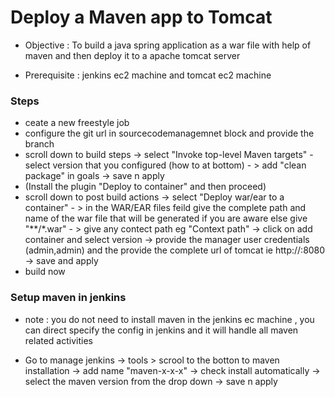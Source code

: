 # Deploy a Maven app to Tomcat

- Objective : To build a java spring application as a war file with help of maven and then deploy it to a apache tomcat server

- Prerequisite : jenkins ec2 machine and tomcat ec2 machine

### Steps

- ceate a new freestyle job
- configure the git url in sourcecodemanagemnet block and provide the branch 
- scroll down to build steps -> select "Invoke top-level Maven targets" - select version that you configured (how to at bottom) - > add "clean package" in goals -> save n apply
- (Install the plugin "Deploy to container" and then proceed)
- scroll down to post build actions -> select "Deploy war/ear to a container" - > in the WAR/EAR files feild give the complete path and name of the war file that will be generated if you are aware 
else give "**/*.war" - > give any contect path eg "Context path" -> click on add container and select version -> provide the manager user credentials (admin,admin) and the provide the complete url of tomcat 
ie http://<ec2-ip>:8080 -> save and apply
- build now


### Setup maven in jenkins

- note : you do not need to install maven in the jenkins ec machine , you can direct specify the config in jenkins and it will handle all maven related activities

- Go to manage jenkins -> tools > scrool to the botton to maven installation -> add name "maven-x-x-x"
-> check install automatically -> select the maven version from the drop down -> save n apply